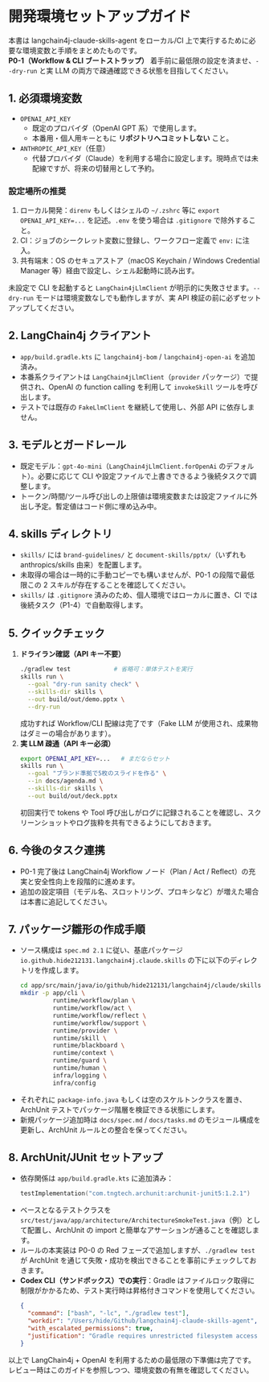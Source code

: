 # 開発環境セットアップガイド

本書は langchain4j-claude-skills-agent をローカル/CI 上で実行するために必要な環境変数と手順をまとめたものです。  
**P0-1（Workflow & CLI ブートストラップ）** 着手前に最低限の設定を済ませ、`--dry-run` と実 LLM の両方で疎通確認できる状態を目指してください。

## 1. 必須環境変数
- `OPENAI_API_KEY`  
  - 既定のプロバイダ（OpenAI GPT 系）で使用します。  
  - 本番用・個人用キーともに **リポジトリへコミットしない** こと。
- `ANTHROPIC_API_KEY`（任意）  
  - 代替プロバイダ（Claude）を利用する場合に設定します。現時点では未配線ですが、将来の切替用として予約。

### 設定場所の推奨
1. ローカル開発：`direnv` もしくはシェルの `~/.zshrc` 等に `export OPENAI_API_KEY=...` を記述。`.env` を使う場合は `.gitignore` で除外すること。  
2. CI：ジョブのシークレット変数に登録し、ワークフロー定義で `env:` に注入。  
3. 共有端末：OS のセキュアストア（macOS Keychain / Windows Credential Manager 等）経由で設定し、シェル起動時に読み出す。

未設定で CLI を起動すると `LangChain4jLlmClient` が明示的に失敗させます。`--dry-run` モードは環境変数なしでも動作しますが、実 API 検証の前に必ずセットアップしてください。

## 2. LangChain4j クライアント
- `app/build.gradle.kts` に `langchain4j-bom` / `langchain4j-open-ai` を追加済み。  
- 本番系クライアントは `LangChain4jLlmClient`（`provider` パッケージ）で提供され、OpenAI の function calling を利用して `invokeSkill` ツールを呼び出します。  
- テストでは既存の `FakeLlmClient` を継続して使用し、外部 API に依存しません。

## 3. モデルとガードレール
- 既定モデル：`gpt-4o-mini`（`LangChain4jLlmClient.forOpenAi` のデフォルト）。必要に応じて CLI や設定ファイルで上書きできるよう後続タスクで調整します。  
- トークン/時間/ツール呼び出しの上限値は環境変数または設定ファイルに外出し予定。暫定値はコード側に埋め込み中。

## 4. skills ディレクトリ
- `skills/` には `brand-guidelines/` と `document-skills/pptx/`（いずれも anthropics/skills 由来）を配置します。  
- 未取得の場合は一時的に手動コピーでも構いませんが、P0-1 の段階で最低限この 2 スキルが存在することを確認してください。  
- `skills/` は `.gitignore` 済みのため、個人環境ではローカルに置き、CI では後続タスク（P1-4）で自動取得します。

## 5. クイックチェック
1. **ドライラン確認（API キー不要）**  
   ```bash
   ./gradlew test            # 省略可：単体テストを実行
   skills run \
     --goal "dry-run sanity check" \
     --skills-dir skills \
     --out build/out/demo.pptx \
     --dry-run
   ```  
   成功すれば Workflow/CLI 配線は完了です（Fake LLM が使用され、成果物はダミーの場合があります）。
2. **実 LLM 疎通（API キー必須）**  
   ```bash
   export OPENAI_API_KEY=...   # まだならセット
   skills run \
     --goal "ブランド準拠で5枚のスライドを作る" \
     --in docs/agenda.md \
     --skills-dir skills \
     --out build/out/deck.pptx
   ```  
   初回実行で tokens や Tool 呼び出しがログに記録されることを確認し、スクリーンショットやログ抜粋を共有できるようにしておきます。

## 6. 今後のタスク連携
- P0-1 完了後は LangChain4j Workflow ノード（Plan / Act / Reflect）の充実と安全性向上を段階的に進めます。  
- 追加の設定項目（モデル名、スロットリング、プロキシなど）が増えた場合は本書に追記してください。

## 7. パッケージ雛形の作成手順
- ソース構成は `spec.md 2.1` に従い、基底パッケージ `io.github.hide212131.langchain4j.claude.skills` の下に以下のディレクトリを作成します。  
  ```bash
  cd app/src/main/java/io/github/hide212131/langchain4j/claude/skills
  mkdir -p app/cli \
           runtime/workflow/plan \
           runtime/workflow/act \
           runtime/workflow/reflect \
           runtime/workflow/support \
           runtime/provider \
           runtime/skill \
           runtime/blackboard \
           runtime/context \
           runtime/guard \
           runtime/human \
           infra/logging \
           infra/config
  ```
- それぞれに `package-info.java` もしくは空のスケルトンクラスを置き、ArchUnit テストでパッケージ階層を検証できる状態にします。  
- 新規パッケージ追加時は `docs/spec.md` / `docs/tasks.md` のモジュール構成を更新し、ArchUnit ルールとの整合を保ってください。

## 8. ArchUnit/JUnit セットアップ
- 依存関係は `app/build.gradle.kts` に追加済み：  
  ```kotlin
  testImplementation("com.tngtech.archunit:archunit-junit5:1.2.1")
  ```
- ベースとなるテストクラスを `src/test/java/app/architecture/ArchitectureSmokeTest.java`（例）として配置し、ArchUnit の import と簡単なアサーションが通ることを確認します。  
- ルールの本実装は P0-0 の Red フェーズで追加しますが、`./gradlew test` が ArchUnit を通じて失敗・成功を検出できることを事前にチェックしておきます。
- **Codex CLI（サンドボックス）での実行**：Gradle はファイルロック取得に制限がかかるため、テスト実行時は昇格付きコマンドを使用してください。  
  ```json
  {
    "command": ["bash", "-lc", "./gradlew test"],
    "workdir": "/Users/hide/Github/langchain4j-claude-skills-agent",
    "with_escalated_permissions": true,
    "justification": "Gradle requires unrestricted filesystem access to obtain file locks while running tests"
  }
  ```

以上で LangChain4j + OpenAI を利用するための最低限の下準備は完了です。レビュー時はこのガイドを参照しつつ、環境変数の有無を確認してください。
